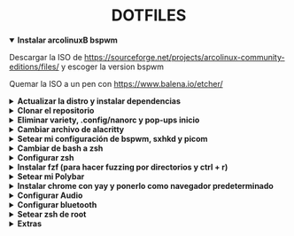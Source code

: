 <div align="center">
    <h1><strong>DOTFILES</strong></h1>
</div>

<details open>
<summary><strong>Instalar arcolinuxB bspwm</strong></summary>

Descargar la ISO de <https://sourceforge.net/projects/arcolinux-community-editions/files/> y escoger la version bspwm

Quemar la ISO a un pen con <https://www.balena.io/etcher/>
</details>

<details>
<summary><strong>Actualizar la distro y instalar dependencias</strong></summary>

```console
mirror;
update;
yay -Syyu
```

Setear git config y generar shh key

```console
git config --global user.name "Sergio-RS";
git config --global user.email "sergio.rodriguez.seoane@udc.es";
ssh-keygen -o -t rsa -C "sergio.rodriguez.seoane@udc.es";
cat .ssh/id_rsa.pub
```

Descargar lsd

```console
sudo pacman -S lsd
```

Fuentes necesarias

```console
yay -S nerd-fonts-cascadia-code nerd-fonts-dejavu-complete nerd-fonts-fira-code;
sudo pacman -S powerline-common awesome-terminal-fonts
```

</details>

<details>
<summary><strong>Clonar el repositorio</strong></summary>

```console
git clone https://github.com/Sergio-RS/dotfiles.git ~/dotfiles
```

</details>

<details>
<summary><strong>Eliminar variety, .config/nanorc y pop-ups inicio</strong></summary>

Eliminamos variety para que no cambie de fondo de pantalla cada cierto tiempo

```console
sudo pacman -Rns variety
```

Borrar `.config/nanorc`. Si queremos cambiar la configuracion de nano está en
`/etc/nanorc`

```console
rm -rf ~/.config/nanorc
```

Para poder seleccionar y copiar con el ratón y wrapear el texto en el
editor de nano haremos lo siguiente:

```console
nano /etc/nanorc
#Comentar las siguientes líneas:
#set mouse
#set linenumber
#Descomentar la línea:
set softwrap
```

</details>

<details>
<summary><strong>Cambiar archivo de alacritty</strong></summary>

Ahora vamos a cambiar los archivos de configuracion que pone la distro
automaticamente por los mios

```console
rm ~/.config/alacritty/alacritty.yml;
cp ~/dotfiles/alacritty.yml .config/alacritty/
```

</details>

<details>
<summary><strong>Setear mi configuración de bspwm, sxhkd y picom</strong></summary>

```console
rm -rf ~/.config/bspwm/*;
cp -r ~/dotfiles/bspwm/* ~/.config/bspwm/
```

</details>

<details>
<summary><strong>Cambiar de bash a zsh</strong></summary>

```console
sudo chsh $USER -s /bin/zsh;
sudo chsh root -s /bin/zsh
```

Hacer un relog pulsando Super + X y despues L
</details>

<details>
<summary><strong>Configurar zsh</strong></summary>

```console
yay -S zsh-theme-powerlevel10k-git;
echo 'source /usr/share/zsh-theme-powerlevel10k/powerlevel10k.zsh-theme' >>~/.zshrc>;
```

Cerramos la terminal, abrimos otra y hacemos

```console
p10k configure
```

Ahora instalamos los plugins en el directorio deseado

```console
sudo cp -r /usr/share/zsh/plugins/zsh-syntax-highlighting /usr/share/oh-my-zsh/plugins;
sudo git clone https://github.com/zsh-users/zsh-autosuggestions /usr/share/oh-my-zsh/plugins 
```

Borramos archivo `~/.zshrc` y ponemos el que tiene mi configuración

```console
rm ~/.zshrc
cp ~/dotfiles/.zshrc ~/
```

</details>

<details>
<summary><strong>Instalar fzf (para hacer fuzzing por directorios y ctrl + r)</strong></summary>

```console
git clone --depth 1 https://github.com/junegunn/fzf.git ~/.fzf;
~/.fzf/install
```

</details>

<details>
<summary><strong>Setear mi Polybar</strong></summary>

```console
rm -rf .config/polybar/*;
cp -r ~/dotfiles/polybar/* .config/polybar/;
```

</details>

<details>
<summary><strong>Instalar chrome con yay y ponerlo como navegador
predeterminado</strong></summary>

```console
yay -S google-chrome;
export BROWSER="";
xdg-settings set default-web-browser google-chrome.desktop
```

</details>

<details>
<summary><strong>Configurar Audio</strong></summary>

```console
pavucontrol
```

1. Ir a la pestaña Configuration
2. Elegir los perfiles que queramos para cada salida de audio. Poner en Off si no queremos usar nunca esa salida
3. Ir a la pestaña Output Devices
4. Seleccionar como fallback (cuadrado derecho con icono circular y un tick) el audio principal

</details>

<details>
<summary><strong>Configurar bluetooth</strong></summary>

Setear Autoenable=true en `/etc/bluetooth/main.conf`

Mirar si el servicio de bluetooth está corriendo. En caso de que no lo estea iniciarlo y activarlo para la siguiente vez que se encienda el pc

```console
sudo systemctl status bluetooth.service
sudo systemctl start bluetooth.service
sudo systemctl enable bluetooth.service
```

Ahora vamos a configurar algún dispositivo bluetooth

```console
bluetoothctl
#Dentro de la consola de bluetoothctl
power on
#agent on y default para que conecte automáticamente cualquiera dispositivo bluetooth que estea en modo trusted
agent on
default-agent
#Ahora escaneamos dispositivos
scan on
#Una vez tengamos el que queremos 
trust *MAC* #MAC es la del dispositivo que queremos
pair *MAC*
#Nos pedirá o que aceptemos el código o que lo escribamos para hacer el pairing
connect *MAC*
```

</details>

<details>
<summary><strong>Setear zsh de root</strong></summary>

Haremos un link simbólico. La zsh de root apuntará a la del usuario normal. Poner en ***USUARIO*** el nombre de usuario que se usa normalmente

```console
sudo su;
ln -s -f /home/USUARIO/.zsh;
git clone --depth=1 https://github.com/romkatv/powerlevel10k.git ~/powerlevel10k;
#Cerramos terminal y abrimos otra
sudo su;
p10k configure
#Borramos el archivo de github
rm -rf powerlevel10k
```

Para configurar el prompt de root y que se sepa que somos superusuarios haremos desde root:

```console
rm ~/.p10k.zsh
cp /home/USUARIO/dotfiles/.p10k.zsh ~/
```

Para tener en root tambien el fzf tenemos que volver a instalarlo en root. Desde la consola de root:

```console
git clone --depth 1 https://github.com/junegunn/fzf.git ~/.fzf;
~/.fzf/install
```

</details>

<details>
<summary><strong>Extras</strong></summary>
Descargar Visual Studio Code

```console
yay -S visual-studio-code-bin
```

</details>
